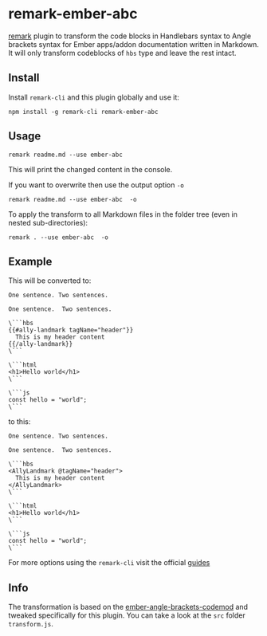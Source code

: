 # remark-ember-abc

[remark](https://github.com/remarkjs/remark) plugin to transform the code blocks 
in Handlebars syntax to Angle brackets syntax for Ember apps/addon documentation written in Markdown.
It will only transform codeblocks of `hbs` type and leave the rest intact.

## Install

Install `remark-cli` and this plugin globally and use it:

```
npm install -g remark-cli remark-ember-abc
```

## Usage
```
remark readme.md --use ember-abc 
```
This will print the changed content in the console.

If you want to overwrite then use the output option `-o`

```
remark readme.md --use ember-abc  -o
```

To apply the transform to all Markdown files in the folder tree (even in nested sub-directories):

```
remark . --use ember-abc  -o
```

## Example
This will be converted to:
```
One sentence. Two sentences.

One sentence.  Two sentences.

\```hbs
{{#ally-landmark tagName="header"}}
  This is my header content
{{/ally-landmark}}
\```

\```html
<h1>Hello world</h1>
\```

\```js
const hello = "world";
\```
```

to this:

```
One sentence. Two sentences.

One sentence.  Two sentences.

\```hbs
<AllyLandmark @tagName="header">
  This is my header content
</AllyLandmark>
\```

\```html
<h1>Hello world</h1>
\```

\```js
const hello = "world";
\```
```

For more options using the `remark-cli` visit the official [guides](https://github.com/remarkjs/remark/tree/master/packages/remark-cli)

## Info
The transformation is based on the [ember-angle-brackets-codemod](https://github.com/ember-codemods/ember-angle-brackets-codemod)
and tweaked specifically for this plugin. You can take a look at the `src` folder `transform.js`.
